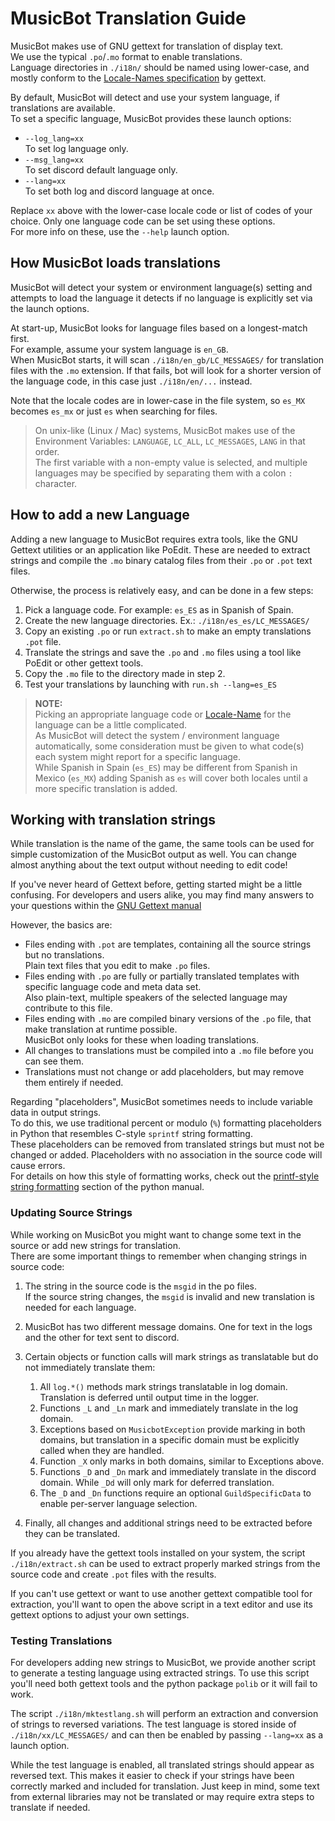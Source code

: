 # MusicBot Translation Guide  

MusicBot makes use of GNU gettext for translation of display text.  
We use the typical `.po`/`.mo` format to enable translations.  
Language directories in `./i18n/` should be named using lower-case, and mostly conform to the [Locale-Names specification](https://www.gnu.org/savannah-checkouts/gnu/gettext/manual/html_node/Locale-Names.html) by gettext.  

By default, MusicBot will detect and use your system language, if translations are available.  
To set a specific language, MusicBot provides these launch options:  

- `--log_lang=xx`  
  To set log language only.  
- `--msg_lang=xx`  
  To set discord default language only.  
- `--lang=xx`  
  To set both log and discord language at once.  

Replace `xx` above with the lower-case locale code or list of codes of your choice. Only one language code can be set using these options.  
For more info on these, use the `--help` launch option.

## How MusicBot loads translations  

MusicBot will detect your system or environment language(s) setting and attempts to load the language it detects if no language is explicitly set via the launch options.  

At start-up, MusicBot looks for language files based on a longest-match first.  
For example, assume your system language is `en_GB`.  
When MusicBot starts, it will scan `./i18n/en_gb/LC_MESSAGES/` for translation files with the `.mo` extension. If that fails, bot will look for a shorter version of the language code, in this case just `./i18n/en/...` instead.  

Note that the locale codes are in lower-case in the file system, so `es_MX` becomes `es_mx` or just `es` when searching for files.

> On unix-like (Linux / Mac) systems, MusicBot makes use of the Environment Variables: `LANGUAGE`, `LC_ALL`, `LC_MESSAGES`, `LANG` in that order.  
The first variable with a non-empty value is selected, and multiple languages may be specified by separating them with a colon `:` character.

## How to add a new Language  

Adding a new language to MusicBot requires extra tools, like the GNU Gettext utilities or an application like PoEdit. These are needed to extract strings and compile the `.mo` binary catalog files from their `.po` or `.pot` text files.  

Otherwise, the process is relatively easy, and can be done in a few steps:  

1. Pick a language code. For example: `es_ES` as in Spanish of Spain.  
2. Create the new language directories. Ex.: `./i18n/es_es/LC_MESSAGES/`  
3. Copy an existing `.po` or run `extract.sh` to make an empty translations `.pot` file.  
4. Translate the strings and save the `.po` and `.mo` files using a tool like PoEdit or other gettext tools.
5. Copy the `.mo` file to the directory made in step 2.
6. Test your translations by launching with `run.sh --lang=es_ES`  

>**NOTE:**   
Picking an appropriate language code or [Locale-Name](https://www.gnu.org/savannah-checkouts/gnu/gettext/manual/html_node/Locale-Names.html) for the language can be a little complicated.  
As MusicBot will detect the system / environment language automatically, some consideration must be given to what code(s) each system might report for a specific language.  
While Spanish in Spain (`es_ES`) may be different from Spanish in Mexico (`es_MX`) adding Spanish as `es` will cover both locales until a more specific translation is added.  

## Working with translation strings  

While translation is the name of the game, the same tools can be used for simple customization of the MusicBot output as well.  You can change almost anything about the text output without needing to edit code!

If you've never heard of Gettext before, getting started might be a little confusing.  For developers and users alike, you may find many answers to your questions within the [GNU Gettext manual](https://www.gnu.org/software/gettext/manual/index.html)  

However, the basics are:

- Files ending with `.pot` are templates, containing all the source strings but no translations.  
  Plain text files that you edit to make `.po` files.
- Files ending with `.po` are fully or partially translated templates with specific language code and meta data set.  
  Also plain-text, multiple speakers of the selected language may contribute to this file.
- Files ending with `.mo` are compiled binary versions of the `.po` file, that make translation at runtime possible.  
  MusicBot only looks for these when loading translations.
- All changes to translations must be compiled into a `.mo` file before you can see them.
- Translations must not change or add placeholders, but may remove them entirely if needed.

Regarding "placeholders", MusicBot sometimes needs to include variable data in output strings.  
To do this, we use traditional percent or modulo (`%`) formatting placeholders in Python that resembles C-style `sprintf` string formatting.  
These placeholders can be removed from translated strings but must not be changed or added.  Placeholders with no association in the source code will cause errors.  
For details on how this style of formatting works, check out the [printf-style string formatting](https://docs.python.org/3.10/library/stdtypes.html#printf-style-string-formatting) section of the python manual.

### Updating Source Strings

While working on MusicBot you might want to change some text in the source or add new strings for translation.  
There are some important things to remember when changing strings in source code:  

1. The string in the source code is the `msgid` in the po files.  
  If the source string changes, the `msgid` is invalid and new translation is needed for each language.

2. MusicBot has two different message domains. One for text in the logs and the other for text sent to discord.

3. Certain objects or function calls will mark strings as translatable but do not immediately translate them:  

   1. All `log.*()` methods mark strings translatable in log domain.  
      Translation is deferred until output time in the logger.
   2. Functions `_L` and `_Ln` mark and immediately translate in the log domain.
   3. Exceptions based on `MusicbotException` provide marking in both domains, but translation in a specific domain must be explicitly called when they are handled.  
   4. Function `_X` only marks in both domains, similar to Exceptions above.
   5. Functions `_D` and `_Dn` mark and immediately translate in the discord domain. While `_Dd` will only mark for deferred translation.
   6. The `_D` and `_Dn` functions require an optional `GuildSpecificData` to enable per-server language selection.

4. Finally, all changes and additional strings need to be extracted before they can be translated.  


If you already have the gettext tools installed on your system, the script `./i18n/extract.sh` can be used to extract properly marked strings from the source code and create `.pot` files with the results.  

If you can't use gettext or want to use another gettext compatible tool for extraction, you'll want to open the above script in a text editor and use its gettext options to adjust your own settings.

### Testing Translations
For developers adding new strings to MusicBot, we provide another script to generate a testing language using extracted strings. To use this script you'll need both gettext tools and the python package `polib` or it will fail to work.

The script `./i18n/mktestlang.sh` will perform an extraction and conversion of strings to reversed variations. The test language is stored inside of `./i18n/xx/LC_MESSAGES/` and can then be enabled by passing `--lang=xx` as a launch option.  

While the test language is enabled, all translated strings should appear as reversed text.  This makes it easier to check if your strings have been correctly marked and included for translation.  Just keep in mind, some text from external libraries may not be translated or may require extra steps to translate if needed.  

